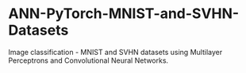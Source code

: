 # ANN-PyTorch-MNIST-and-SVHN-Datasets
Image classification - MNIST and SVHN datasets using Multilayer Perceptrons and Convolutional Neural Networks.
